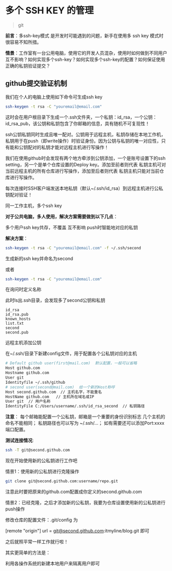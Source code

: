 
# 多个 SSH KEY 的管理

>git

**前言**：多ssh-key模式 是开发时可能遇到的问题，新手在使用多 ssh key 模式时很容易不知所措。

**情景**：工作室有一台公用电脑，使用它的开发人员混杂，使用时如何做到不同用户互不影响？如何实现多个ssh-key？如何实现多个ssh-key的配置？如何保证使用正确的私钥验证提交？

## github提交验证机制

我们在个人的电脑上使用如下命令可生成ssh key

```bash
ssh-keygen -t rsa -C "youremail@email.com"
```

这时会在用户根目录下生成一个.ssh文件夹，一个私钥：id_rsa，一个公钥：id_rsa_pub，该公钥和私钥包含了你邮箱的信息，具有随机不可复现性！

ssh公钥私钥同时生成且唯一配对。公钥用于远程主机，私钥存储在本地工作机，私钥用于在push（即write操作）时验证身份。因为公钥与私钥的唯一对应性，只有能和公钥配对的私钥才能对远程主机进行写操作！

我们在使用github时会发现有两个地方牵涉到公钥添加，一个是账号设置下的ssh setting，另一个是单个仓库设置的Deploy key。添加至前者则代表 私钥主机可对当前远程主机的所有仓库进行写操作，添加至后者则代表 私钥主机只能对当前仓库进行写操作。

每次连接时SSH客户端发送本地私钥（默认~/.ssh/id_rsa）到远程主机进行公私钥配对验证！

同一工作主机，多个ssh key


**对于公共电脑，多人使用，解决方案需要做到以下几点**：

多个用户ssh key共存，不覆盖
互不影响
push时智能地对应的私钥

**解决方案**：

```bash
ssh-keygen -t rsa -C "youremail@email.com" -f ~/.ssh/second
```

生成新的ssh key并命名为second

或者

```bash
ssh-keygen -t rsa -C "youremail@email.com"
```

在询问时定义名称

此时ls出.ssh目录，会发现多了second公钥和私钥

```
id_rsa 
id_rsa.pub 
known_hosts 
list.txt 
second 
second.pub 
```

远程主机添加公钥

在~/.ssh/目录下新建config文件，用于配置各个公私钥对应的主机

```bash
# Default github user(first@mail.com)  默认配置，一般可以省略
Host github.com
Hostname github.com
User git
Identityfile ~/.ssh/github
# second user(second@mail.com)  给一个新的Host称呼
Host second.github.com  // 主机名字，不能重名
HostName github.com   // 主机所在域名或IP
User git  // 用户名称
IdentityFile C:/Users/username/.ssh/id_rsa_second  // 私钥路径
```

**注意**：
每个邮箱能配置一个公私钥，邮箱是一个重要的身份识别标志
几个主机的命名不能相同；
私钥路径也可以写为 ~/.ssh/...；
如有需要还可以添加Port:xxxx端口配置。 

**测试连接情况**:

```bash
ssh -T git@second.github.com
```

现在开始使用新的公私钥进行工作吧

情景1：使用新的公私钥进行克隆操作

```bash
git clone git@second.github.com:username/repo.git
```

注意此时要把原来的github.com配置成你定义的second.github.com

情景2：已经克隆，之后才添加新的公私钥，我要为仓库设置使用新的公私钥进行push操作

修改仓库的配置文件：.git/config 为

[remote "origin"]
    url = git@second.github.com:itmyline/blog.git
即可

之后就照平常一样工作就行啦！


其实更简单的方法是： 

利用各操作系统的新建本地用户来隔离用户即可
